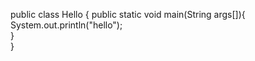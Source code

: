 public class Hello {
public static void main(String args[]){  
System.out.println("hello");  
}  
}
